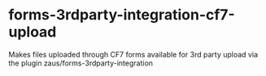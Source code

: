 # forms-3rdparty-integration-cf7-upload
Makes files uploaded through CF7 forms available for 3rd party upload via the plugin zaus/forms-3rdparty-integration
